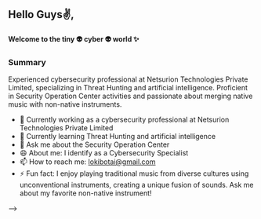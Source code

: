 ## Hello Guys✌, 
#### Welcome to the tiny 👽 cyber 👽 world ✨

### Summary
Experienced cybersecurity professional at Netsurion Technologies Private Limited, specializing in Threat Hunting and artificial intelligence. Proficient in Security Operation Center activities and passionate about merging native music with non-native instruments.

- 🔭 Currently working as a cybersecurity professional at Netsurion Technologies Private Limited
- 🌱 Currently learning Threat Hunting and artificial intelligence
- 💬 Ask me about the Security Operation Center
- 😄 About me: I identify as a Cybersecurity Specialist
- 📫 How to reach me: lokibotai@gmail.com
- ⚡ Fun fact: I enjoy playing traditional music from diverse cultures using unconventional instruments, creating a unique fusion of sounds. Ask me about my favorite non-native instrument!

-->
